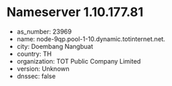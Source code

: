 # Nameserver 1.10.177.81

* as_number: 23969
* name: node-9qp.pool-1-10.dynamic.totinternet.net.
* city: Doembang Nangbuat
* country: TH
* organization: TOT Public Company Limited
* version: Unknown
* dnssec: false
